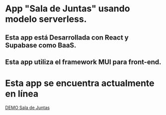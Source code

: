 # App "Sala de Juntas" usando modelo serverless.
## Esta app está Desarrollada con React y Supabase como BaaS.
## Esta app utiliza el framework MUI para front-end.
# Esta app se encuentra actualmente en línea

[DEMO Sala de Juntas](https://astonishing-sfogliatella-7685aa.netlify.app)
